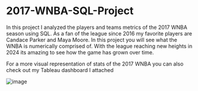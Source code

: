 # 2017-WNBA-SQL-Project
In this project I analyzed the players and teams metrics of the 2017 WNBA season using SQL. As a fan of the league since 2016 my favorite players are Candace Parker and Maya Moore. In this project you will see what the WNBA is numerically comprised of. With the league reaching new heights in 2024 its amazing to see how the game has grown over time. 

For a more visual representation of stats of the 2017 WNBA you can also check out my Tableau dashboard I attached 


![image](https://github.com/user-attachments/assets/06469ee4-9663-418e-82a0-db6538228333)


